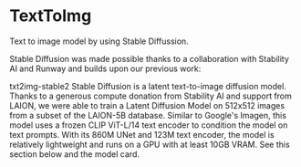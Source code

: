 # TextToImg
Text to image model by using Stable Diffussion.

Stable Diffusion was made possible thanks to a collaboration with Stability AI and Runway and builds upon our previous work:


txt2img-stable2 Stable Diffusion is a latent text-to-image diffusion model. Thanks to a generous compute donation from Stability AI and support from LAION, we were able to train a Latent Diffusion Model on 512x512 images from a subset of the LAION-5B database. Similar to Google's Imagen, this model uses a frozen CLIP ViT-L/14 text encoder to condition the model on text prompts. With its 860M UNet and 123M text encoder, the model is relatively lightweight and runs on a GPU with at least 10GB VRAM. See this section below and the model card.
